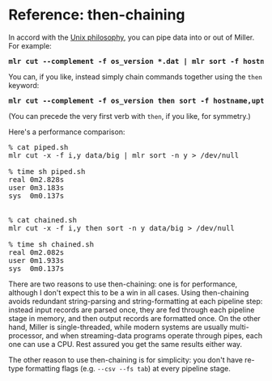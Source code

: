 <!---  PLEASE DO NOT EDIT DIRECTLY. EDIT THE .md.in FILE PLEASE. --->
# Reference: then-chaining

In accord with the [Unix philosophy](http://en.wikipedia.org/wiki/Unix_philosophy), you can pipe data into or out of Miller. For example:

<pre class="pre-highlight">
<b>mlr cut --complement -f os_version *.dat | mlr sort -f hostname,uptime</b>
</pre>

You can, if you like, instead simply chain commands together using the `then` keyword:

<pre class="pre-highlight">
<b>mlr cut --complement -f os_version then sort -f hostname,uptime *.dat</b>
</pre>

(You can precede the very first verb with `then`, if you like, for symmetry.)

Here's a performance comparison:

<pre class="pre-non-highlight">
% cat piped.sh
mlr cut -x -f i,y data/big | mlr sort -n y > /dev/null

% time sh piped.sh
real 0m2.828s
user 0m3.183s
sys  0m0.137s


% cat chained.sh
mlr cut -x -f i,y then sort -n y data/big > /dev/null

% time sh chained.sh
real 0m2.082s
user 0m1.933s
sys  0m0.137s
</pre>

There are two reasons to use then-chaining: one is for performance, although I don't expect this to be a win in all cases.  Using then-chaining avoids redundant string-parsing and string-formatting at each pipeline step: instead input records are parsed once, they are fed through each pipeline stage in memory, and then output records are formatted once. On the other hand, Miller is single-threaded, while modern systems are usually multi-processor, and when streaming-data programs operate through pipes, each one can use a CPU.  Rest assured you get the same results either way.

The other reason to use then-chaining is for simplicity: you don't have re-type formatting flags (e.g. `--csv --fs tab`) at every pipeline stage.
